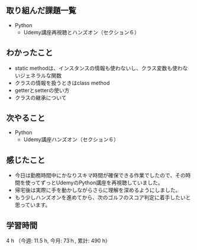 ## 取り組んだ課題一覧
- Python
    - Udemy講座再視聴とハンズオン（セクション６）
## わかったこと
- static methodは、インスタンスの情報も使わないし、クラス変数も使わないジェネラルな関数
- クラスの情報を扱うときはclass method
- getterとsetterの使い方
- クラスの継承について
## 次やること
- Python
    - Udemy講座ハンズオン（セクション６）
## 感じたこと
- 今日は勤務時間中にかなりスキマ時間が確保できる作業でしたので、その時間を使ってずっとUdemyのPython講座を再視聴していました。
- 帰宅後は実際に手を動かしながらさらに理解を深めるようにしました。
- もう少しハンズオンを進めてから、次のゴルフのスコア判定に着手したいと思っています。
## 学習時間
4 h （今週: 11.5 h, 今月: 73ｈ, 累計: 490 h）